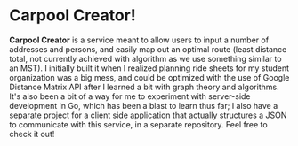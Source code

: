 # Carpool Creator!

**Carpool Creator** is a service meant to allow users to input a number of addresses and persons, and easily map out an optimal route (least distance total, not currently achieved with algorithm as we use something similar to an MST). I initially built it when I realized planning ride sheets for my student organization was a big mess, and could be optimized with the use of Google Distance Matrix API after I learned a bit with graph theory and algorithms. It's also been a bit of a way for me to experiment with server-side development in Go, which has been a blast to learn thus far; I also have a separate project for a client side application that actually structures a JSON to communicate with this service, in a separate repository. Feel free to check it out!

